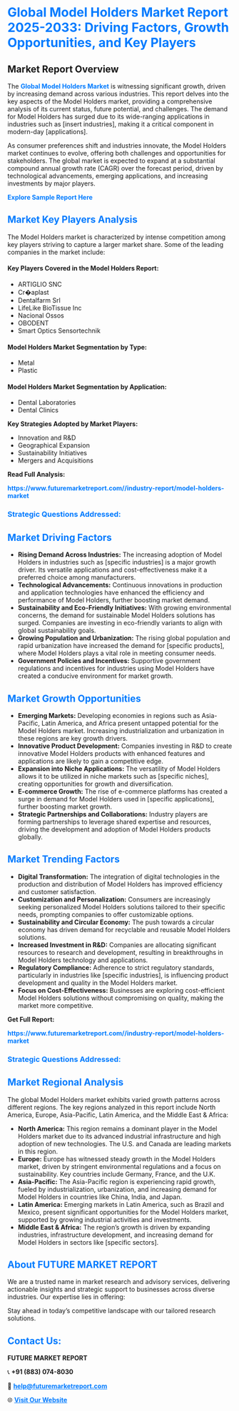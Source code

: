 <h1 style="color: #007BFF;">Global Model Holders Market Report 2025-2033: Driving Factors, Growth Opportunities, and Key Players</h1>

<section id="overview">
<h2>Market Report Overview</h2>
<p>The <a href="https://www.futuremarketreport.com//industry-report/model-holders-market" style="color: #007BFF; text-decoration: none;"><strong>Global Model Holders Market</strong></a> is witnessing significant growth, driven by increasing demand across various industries. This report delves into the key aspects of the Model Holders market, providing a comprehensive analysis of its current status, future potential, and challenges. The demand for Model Holders has surged due to its wide-ranging applications in industries such as [insert industries], making it a critical component in modern-day [applications].</p>
<p>As consumer preferences shift and industries innovate, the Model Holders market continues to evolve, offering both challenges and opportunities for stakeholders. The global market is expected to expand at a substantial compound annual growth rate (CAGR) over the forecast period, driven by technological advancements, emerging applications, and increasing investments by major players.</p>
</section>

<section id="overview">
<p><a href="https://www.futuremarketreport.com//request-sample/reportId=50168" style="color: #007BFF; text-decoration: none;"><strong>Explore Sample Report Here</strong></a></p>
</section>

<section id="key-players">
<h2 style="color: #007BFF;">Market Key Players Analysis</h2>
<p>The Model Holders market is characterized by intense competition among key players striving to capture a larger market share. Some of the leading companies in the market include:</p>
<h4>Key Players Covered in the Model Holders Report:</h4>
<ul><li>ARTIGLIO SNC</li><li>Cr�aplast</li><li>Dentalfarm Srl</li><li>LifeLike BioTissue Inc</li><li>Nacional Ossos</li><li>OBODENT</li><li>Smart Optics Sensortechnik</li></ul>
<h4>Model Holders Market Segmentation by Type:</h4>
<ul><li>Metal</li><li>Plastic</li></ul>

<h4>Model Holders Market Segmentation by Application:</h4>
<ul><li>Dental Laboratories</li><li>Dental Clinics</li></ul>
<p><strong>Key Strategies Adopted by Market Players:</strong></p>
<ul>
<li>Innovation and R&D</li>
<li>Geographical Expansion</li>
<li>Sustainability Initiatives</li>
<li>Mergers and Acquisitions</li>
</ul>
</section>

<section>
<p><strong>Read Full Analysis: </strong></p><a href="https://www.futuremarketreport.com//industry-report/model-holders-market" style="color: #007BFF; text-decoration: none;"><strong>https://www.futuremarketreport.com//industry-report/model-holders-market</strong></a>
<h3 style="color: #007BFF;">Strategic Questions Addressed:</h3>
</section>

<section id="driving-factors">
<h2 style="color: #007BFF;">Market Driving Factors</h2>
<ul>
<li><strong>Rising Demand Across Industries:</strong> The increasing adoption of Model Holders in industries such as [specific industries] is a major growth driver. Its versatile applications and cost-effectiveness make it a preferred choice among manufacturers.</li>
<li><strong>Technological Advancements:</strong> Continuous innovations in production and application technologies have enhanced the efficiency and performance of Model Holders, further boosting market demand.</li>
<li><strong>Sustainability and Eco-Friendly Initiatives:</strong> With growing environmental concerns, the demand for sustainable Model Holders solutions has surged. Companies are investing in eco-friendly variants to align with global sustainability goals.</li>
<li><strong>Growing Population and Urbanization:</strong> The rising global population and rapid urbanization have increased the demand for [specific products], where Model Holders plays a vital role in meeting consumer needs.</li>
<li><strong>Government Policies and Incentives:</strong> Supportive government regulations and incentives for industries using Model Holders have created a conducive environment for market growth.</li>
</ul>
</section>

<section id="growth-opportunities">
<h2 style="color: #007BFF;">Market Growth Opportunities</h2>
<ul>
<li><strong>Emerging Markets:</strong> Developing economies in regions such as Asia-Pacific, Latin America, and Africa present untapped potential for the Model Holders market. Increasing industrialization and urbanization in these regions are key growth drivers.</li>
<li><strong>Innovative Product Development:</strong> Companies investing in R&D to create innovative Model Holders products with enhanced features and applications are likely to gain a competitive edge.</li>
<li><strong>Expansion into Niche Applications:</strong> The versatility of Model Holders allows it to be utilized in niche markets such as [specific niches], creating opportunities for growth and diversification.</li>
<li><strong>E-commerce Growth:</strong> The rise of e-commerce platforms has created a surge in demand for Model Holders used in [specific applications], further boosting market growth.</li>
<li><strong>Strategic Partnerships and Collaborations:</strong> Industry players are forming partnerships to leverage shared expertise and resources, driving the development and adoption of Model Holders products globally.</li>
</ul>
</section>

<section id="trending-factors">
<h2 style="color: #007BFF;">Market Trending Factors</h2>
<ul>
<li><strong>Digital Transformation:</strong> The integration of digital technologies in the production and distribution of Model Holders has improved efficiency and customer satisfaction.</li>
<li><strong>Customization and Personalization:</strong> Consumers are increasingly seeking personalized Model Holders solutions tailored to their specific needs, prompting companies to offer customizable options.</li>
<li><strong>Sustainability and Circular Economy:</strong> The push towards a circular economy has driven demand for recyclable and reusable Model Holders solutions.</li>
<li><strong>Increased Investment in R&D:</strong> Companies are allocating significant resources to research and development, resulting in breakthroughs in Model Holders technology and applications.</li>
<li><strong>Regulatory Compliance:</strong> Adherence to strict regulatory standards, particularly in industries like [specific industries], is influencing product development and quality in the Model Holders market.</li>
<li><strong>Focus on Cost-Effectiveness:</strong> Businesses are exploring cost-efficient Model Holders solutions without compromising on quality, making the market more competitive.</li>
</ul>
</section>

<section>
<p><strong>Get Full Report: </strong></p><a href="https://www.futuremarketreport.com//industry-report/model-holders-market" style="color: #007BFF; text-decoration: none;"><strong>https://www.futuremarketreport.com//industry-report/model-holders-market</strong></a>
<h3 style="color: #007BFF;">Strategic Questions Addressed:</h3>
</section>


<section id="regional-analysis">
<h2 style="color: #007BFF;">Market Regional Analysis</h2>
<p>The global Model Holders market exhibits varied growth patterns across different regions. The key regions analyzed in this report include North America, Europe, Asia-Pacific, Latin America, and the Middle East & Africa:</p>
<ul>
<li><strong>North America:</strong> This region remains a dominant player in the Model Holders market due to its advanced industrial infrastructure and high adoption of new technologies. The U.S. and Canada are leading markets in this region.</li>
<li><strong>Europe:</strong> Europe has witnessed steady growth in the Model Holders market, driven by stringent environmental regulations and a focus on sustainability. Key countries include Germany, France, and the U.K.</li>
<li><strong>Asia-Pacific:</strong> The Asia-Pacific region is experiencing rapid growth, fueled by industrialization, urbanization, and increasing demand for Model Holders in countries like China, India, and Japan.</li>
<li><strong>Latin America:</strong> Emerging markets in Latin America, such as Brazil and Mexico, present significant opportunities for the Model Holders market, supported by growing industrial activities and investments.</li>
<li><strong>Middle East & Africa:</strong> The region’s growth is driven by expanding industries, infrastructure development, and increasing demand for Model Holders in sectors like [specific sectors].</li>
</ul>
</section>

<footer>
<h2 style="color: #007BFF;">About FUTURE MARKET REPORT</h2>
<p>We are a trusted name in market research and advisory services, delivering actionable insights and strategic support to businesses across diverse industries. Our expertise lies in offering:</p>

<p>Stay ahead in today’s competitive landscape with our tailored research solutions.</p>

<h2 style="color: #007BFF;">Contact Us:</h2>
<p><strong>FUTURE MARKET REPORT</strong></p>
<p>📞 <strong>+91 (883) 074-8030</strong></p>
<p>📧 <strong><a href="mailto:help@futuremarketreport.com" style="color: #007BFF;">help@futuremarketreport.com</a></strong></p>
<p>🌐 <strong><a href="https://www.futuremarketreport.com/" style="color: #007BFF;">Visit Our Website</a></strong></p>
</footer>